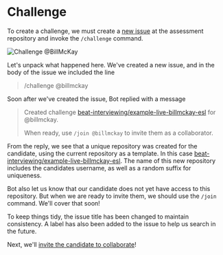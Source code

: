 # Challenge

To create a challenge, we must create a [new
issue](https://github.com/beat-interviewing/example/issues/new) at the
assessment repository and invoke the `/challenge` command.

![Challenge @BillMcKay](img/challenge-billmckay.gif)

Let's unpack what happened here. We've created a new issue, and in the body of
the issue we included the line

> /challenge @billmckay

Soon after we've created the issue, Bot replied with a message

> Created challenge
> [beat-interviewing/example-live-billmckay-esl](/beat-interviewing/example-live-billmckay-esl)
> for @billmckay.
>
> When ready, use `/join @billmckay` to invite them as a collaborator.

From the reply, we see that a unique repository was created for the candidate,
using the current repository as a template. In this case
[beat-interviewing/example-live-billmckay-esl](https://github.com/beat-interviewing/example-live-billmckay-esl).
The name of this new repository includes the candidates username, as well as a
random suffix for uniqueness.

Bot also let us know that our candidate does not yet have access to this
repository. But when we are ready to invite them, we should use the `/join`
command. We'll cover that soon! 

To keep things tidy, the issue title has been changed to maintain consistency. A
label has also been added to the issue to help us search in the future.

Next, we'll [invite the candidate to collaborate](02-join.md)!